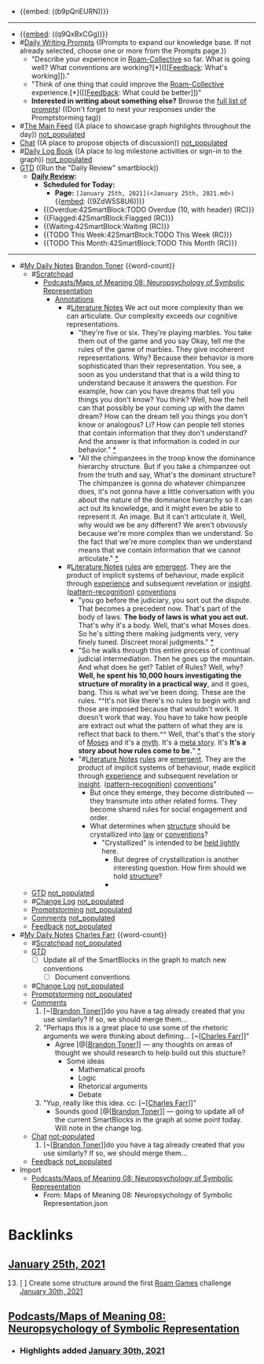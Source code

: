 - {{embed: ((b9pQnEURN))}}
- ---
- {{[embed](<embed.md>): ((q9QxBxCGg))}}
- #[Daily Writing Prompts](<Daily Writing Prompts.md>) ((Prompts to expand our knowledge base. If not already selected, choose one or more from the Prompts page.))
    - "Describe your experience in [Roam-Collective](<Roam-Collective.md>) so far. What is going well? What conventions are working?[*]([[[Feedback](<[[Feedback.md>): What's working]])."
    - "Think of one thing that could improve the [Roam-Collective](<Roam-Collective.md>) experience.[*]([[[Feedback](<[[Feedback.md>): What could be better]])"
    - __Interested in writing about something else?__ Browse the [full list of prompts]([Prompts](<Prompts.md>))! ((Don't forget to nest your responses under the Promptstorming tag))
- #[The Main Feed](<The Main Feed.md>) ((A place to showcase graph highlights throughout the day)) [not_populated](<not_populated.md>) 
- [Chat](<Chat.md>) ((A place to propose objects of discussion)) [not_populated](<not_populated.md>)
- #[Daily Log Book](<Daily Log Book.md>) ((A place to log milestone activities or sign-in to the graph)) [not_populated](<not_populated.md>)
- [GTD](<GTD.md>) ((Run the "Daily Review" smartblock))  
    - **[Daily Review](<Daily Review.md>):**
        - **Scheduled for Today:**
            - **Page:** `[January 25th, 2021](<January 25th, 2021.md>)`
{{[embed](<embed.md>): ((9ZdW5S8U6))}}
        - {{Overdue:42SmartBlock:TODO Overdue (10, with header) (RC)}}
        - {{Flagged:42SmartBlock:Flagged (RC)}}
        - {{Waiting:42SmartBlock:Waiting (RC)}}
        - {{TODO This Week:42SmartBlock:TODO This Week (RC)}}
        - {{TODO This Month:42SmartBlock:TODO This Month (RC)}}
- ---
- #[My Daily Notes](<My Daily Notes.md>) [Brandon Toner](<Brandon Toner.md>) {{word-count}}
    - #[Scratchpad](<Scratchpad.md>) 
        - [Podcasts/Maps of Meaning 08: Neuropsychology of Symbolic Representation](<Podcasts/Maps of Meaning 08: Neuropsychology of Symbolic Representation.md>)
            - [Annotations](<Annotations.md>)
                - #[Literature Notes](<Literature Notes.md>) We act out more complexity than we can articulate. Our complexity exceeds our cognitive representations.
                    - "they're five or six. They're playing marbles. You take them out of the game and you say Okay, tell me the rules of the game of marbles. They give incoherent representations. Why? Because their behavior is more sophisticated than their representation. You see, a soon as you understand that that is a wild thing to understand because it answers the question. For example, how can you have dreams that tell you things you don't know? You think? Well, how the hell can that possibly be your coming up with the damn dream? How can the dream tell you things you don't know or analogous? Li? How can people tell stories that contain information that they don't understand? And the answer is that information is coded in our behavior." [*](((4tOaJgC_b)))
                    - "All the chimpanzees in the troop know the dominance hierarchy structure. But if you take a chimpanzee out from the truth and say, What's the dominant structure? The chimpanzee is gonna do whatever chimpanzee does, it's not gonna have a little conversation with you about the nature of the dominance hierarchy so it can act out its knowledge, and it might even be able to represent it. An image. But it can't articulate it. Well, why would we be any different? We aren't obviously because we're more complex than we understand. So the fact that we're more complex than we understand means that we contain information that we cannot articulate." [*](((4tOaJgC_b)))
                - #[Literature Notes](<Literature Notes.md>) [rules](<rules.md>) are [emergent]([emergent](<emergent.md>)). They are the product of implicit systems of behaviour, made explicit through [experience](<experience.md>) and subsequent revelation or [insight]([insights](<insights.md>)). ([pattern-recognition](<pattern-recognition.md>)) [conventions](<conventions.md>)
                    - "you go before the judiciary, you sort out the dispute. That becomes a precedent now. That's part of the body of laws. **The body of laws is what you act out.** That's why it's a body. Well, that's what Moses does. So he's sitting there making judgments very, very finely tuned. Discreet moral judgments." [*](((ugYN_NZgf)))
                    - "So he walks through this entire process of continual judicial intermediation. Then he goes up the mountain. And what does he get? Tablet of Rules? Well, why? __Well, he spent his 10,000 hours investigating the structure of morality in a practical way__, and it goes, bang. This is what we've been doing. These are the rules. ^^It's not like there's no rules to begin with and those are imposed because that wouldn't work. It doesn't work that way. You have to take how people are extract out what the pattern of what they are is reflect that back to them.^^ Well, that's that's the story of [Moses](<Moses.md>) and it's a [myth](<myth.md>). It's a [meta story](<meta story.md>). It's **It's a story about how rules come to be.**" [*](((ugYN_NZgf)))
                    - "#[Literature Notes](<Literature Notes.md>) [rules](<rules.md>) are [emergent]([emergent](<emergent.md>)). They are the product of implicit systems of behaviour, made explicit through [experience](<experience.md>) and subsequent revelation or [insight]([insights](<insights.md>)). ([pattern-recognition](<pattern-recognition.md>)) [conventions](<conventions.md>)"
                        - But once they emerge, they become distributed — they transmute into other related forms. They become shared rules for social engagement and order. 
                        - What determines when [structure](<structure.md>) should be crystallized into [law](<law.md>) or [conventions](<conventions.md>)?
                            - "Crystallized" is intended to be [held lightly](<held lightly.md>) here. 
                                - But degree of crystallization is another interesting question. How firm should we hold [structure](<structure.md>)?
                                - 
    - [GTD](<GTD.md>) [not_populated](<not_populated.md>)
    - #[Change Log](<Change Log.md>) [not_populated](<not_populated.md>)
    - [Promptstorming](<Promptstorming.md>) [not_populated](<not_populated.md>)
    - [Comments](<Comments.md>) [not_populated](<not_populated.md>)
    - [Feedback](<Feedback.md>)  [not_populated](<not_populated.md>)
- #[My Daily Notes](<My Daily Notes.md>) [Charles Farr](<Charles Farr.md>) {{word-count}}
    - #[Scratchpad](<Scratchpad.md>) [not_populated](<not_populated.md>)
    - [GTD](<GTD.md>)
        - [ ] Update all of the SmartBlocks in the graph to match new conventions
            - [ ] Document conventions
    - #[Change Log](<Change Log.md>) [not_populated](<not_populated.md>)
    - [Promptstorming](<Promptstorming.md>) [not_populated](<not_populated.md>)
    - [Comments](<Comments.md>)
        1. [~[[Brandon Toner](<~[[Brandon Toner.md>)]]do you have a tag already created that you use similarly? If so, we should merge them... 
        1. "Perhaps this is a great place to use some of the rhetoric arguments we were thinking about defining... [~[[Charles Farr](<~[[Charles Farr.md>)]]"
            - Agree [@[[Brandon Toner](<@[[Brandon Toner.md>)]] — any thoughts on areas of thought we should research to help build out this stucture?
                - Some ideas
                    - Mathematical proofs
                    - Logic
                    - Rhetorical arguments
                    - Debate
        2. "Yup, really like this idea. cc: [~[[Charles Farr](<~[[Charles Farr.md>)]]"
            - Sounds good [@[[Brandon Toner](<@[[Brandon Toner.md>)]] — going to update all of the current SmartBlocks in the graph at some point today. Will note in the change log.
    - [Chat](<Chat.md>) [not-populated](<not-populated.md>)
        1. [~[[Brandon Toner](<~[[Brandon Toner.md>)]]do you have a tag already created that you use similarly? If so, we should merge them... 
    - [Feedback](<Feedback.md>)  [not_populated](<not_populated.md>)
- Import
    - [Podcasts/Maps of Meaning 08: Neuropsychology of Symbolic Representation](<Podcasts/Maps of Meaning 08: Neuropsychology of Symbolic Representation.md>)
        - From: Maps of Meaning 08: Neuropsychology of Symbolic Representation.json

# Backlinks
## [January 25th, 2021](<January 25th, 2021.md>)
13. [ ] Create some structure around the first [Roam Games](<Roam Games.md>) challenge [January 30th, 2021](<January 30th, 2021.md>)

## [Podcasts/Maps of Meaning 08: Neuropsychology of Symbolic Representation](<Podcasts/Maps of Meaning 08: Neuropsychology of Symbolic Representation.md>)
- ### Highlights added [January 30th, 2021](<January 30th, 2021.md>)

